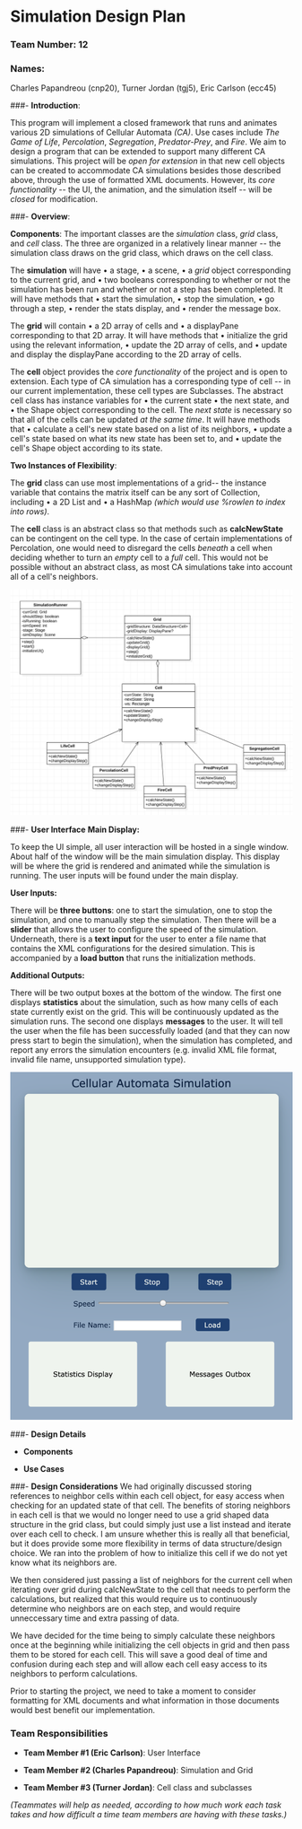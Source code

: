 # **Simulation Design Plan**
### **Team Number**: 12 
### **Names**: 
Charles Papandreou (cnp20),
Turner Jordan (tgj5),
Eric Carlson (ecc45)

###- **Introduction**:

This program will implement a closed framework that runs and animates various 2D simulations of Cellular Automata *(CA)*.
Use cases include *The Game of Life*, *Percolation*, *Segregation*, *Predator-Prey*, and *Fire*. 
We aim to design a program that can be extended to support many different CA simulations. This project will be
*open for extension* in that new cell objects can be created to accommodate CA simulations besides those described above, 
through the use of formatted XML documents. However, its *core functionality* -- the UI, the animation, and the simulation
 itself -- will be *closed* for modification. 

###- **Overview**:

**Components**: The important classes are the *simulation* class, *grid* class, and *cell* class. The three are organized 
in a relatively linear manner -- the simulation class draws on the grid class, which draws on the cell class.

The **simulation** will have • a stage, • a scene, • a *grid* object corresponding to the current grid, and • two booleans
corresponding to whether or not the simulation has been run and whether or not a step has been completed. It will have
methods that • start the simulation, • stop the simulation, • go through a step, • render the stats display, and •
render the message box.

The **grid** will contain • a 2D array of cells and • a displayPane corresponding to that 2D array. It will have methods 
that • initialize the grid using the relevant information, • update the 2D array of cells, and • update and display the 
displayPane according to the 2D array of cells.

The **cell** object provides the *core functionality* of the project and is open to extension. Each type of CA simulation 
has a corresponding type of cell -- in our current implementation, these cell types are Subclasses. The abstract cell
class has instance variables for • the current state • the next state, and • the Shape object corresponding to the cell.
The *next state* is necessary so that all of the cells can be updated *at the same time*. It will have methods that •
calculate a cell's new state based on a list of its neighbors, • update  a cell's state based on what its new state has 
been set to, and • update the cell's Shape object according to its state.

**Two Instances of Flexibility**:

The **grid** class can use most implementations of a grid-- the instance variable that contains the matrix itself can be 
any sort of Collection, including • a 2D List and • a HashMap *(which would use %rowlen to index into rows)*.

The **cell** class is an abstract class so that methods such as **calcNewState** can be contingent on the cell type. In 
the case of certain implementations of Percolation, one would need to disregard the cells *beneath* a cell when deciding 
whether to turn an *empty* cell to a *full* cell. This would not be possible without an abstract class, as most CA 
simulations take into account all of a cell's neighbors.


![Class Layout](classlayout.png)


###- **User Interface**
**Main Display:**

To keep the UI simple, all user interaction will be hosted in a single window. About half of the window will be the main simulation display. This display will be where the grid is rendered and animated while the simulation is running. The user inputs will be found under the main display. 

**User Inputs:**

There will be **three buttons**: one to start the simulation, one to stop the simulation, and one to manually step the simulation. Then there will be a **slider** that allows the user to configure the speed of the simulation. Underneath, there is a **text input** for the user to enter a file name that contains the XML configurations for the desired simulation. This is accompanied by a **load button** that runs the initialization methods. 

**Additional Outputs:**

There will be two output boxes at the bottom of the window. The first one displays **statistics** about the simulation, such as how many cells of each state currently exist on the grid. This will be continuously updated as the simulation runs. The second one displays **messages** to the user. It will tell the user when the file has been successfully loaded (and that they can now press start to begin the simulation), when the simulation has completed, and report any errors the simulation encounters (e.g. invalid XML file format, invalid file name, unsupported simulation type).

![UI Mockup](UI_mockup.png)

###- **Design Details**

- **Components**

- **Use Cases**

###- **Design Considerations**
We had originally discussed storing references to neighbor cells within each cell object, for easy access when checking for an updated state of that cell. The benefits of storing neighbors in each cell is that we would no longer need to use a grid shaped data structure in the grid class, but could simply just use a list instead and iterate over each cell to check. I am unsure whether this is really all that beneficial, but it does provide some more flexibility in terms of data structure/design choice. We ran into the problem of how to initialize this cell if we do not yet know what its neighbors are.
 
We then considered just passing a list of neighbors for the current cell when iterating over grid during calcNewState to the cell that needs to perform the calculations, but realized that this would require us to continuously determine who neighbors are on each step, and would require unneccessary time and extra passing of data.

We have decided for the time being to simply calculate these neighbors once at the beginning while initializing the cell objects in grid and then pass them to be stored for each cell. This will save a good deal of time and confusion during each step and will allow each cell easy access to its neighbors to perform calculations.

Prior to starting the project, we need to take a moment to consider formatting for XML documents and what information in those documents would best benefit our implementation.

### **Team Responsibilities**

- **Team Member #1 (Eric Carlson)**: User Interface

- **Team Member #2 (Charles Papandreou)**: Simulation and Grid

- **Team Member #3 (Turner Jordan)**: Cell class and subclasses

*(Teammates will help as needed, according to how much work each task takes and how difficult a time 
team members are having with these tasks.)*
